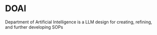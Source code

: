 # DOAI
Department of Artificial Intelligence is a LLM design for creating, refining, and further developing SOPs


